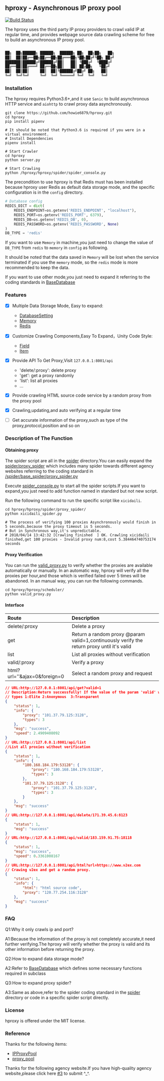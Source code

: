## hproxy - Asynchronous IP proxy pool

[![Build Status](https://travis-ci.org/howie6879/hproxy.svg?branch=master)](https://travis-ci.org/howie6879/hproxy)

The hproxy uses the third party IP proxy providers to crawl valid IP at regular time,
and provides webpage source data crawling scheme for free to build an asynchronous IP proxy pool.

``` txt

██╗  ██╗██████╗ ██████╗  ██████╗ ██╗  ██╗██╗   ██╗
██║  ██║██╔══██╗██╔══██╗██╔═══██╗╚██╗██╔╝╚██╗ ██╔╝
███████║██████╔╝██████╔╝██║   ██║ ╚███╔╝  ╚████╔╝
██╔══██║██╔═══╝ ██╔══██╗██║   ██║ ██╔██╗   ╚██╔╝
██║  ██║██║     ██║  ██║╚██████╔╝██╔╝ ██╗   ██║
╚═╝  ╚═╝╚═╝     ╚═╝  ╚═╝ ╚═════╝ ╚═╝  ╚═╝   ╚═╝
```

### Installation

The hproxy requires Python3.6+,and it use `Sanic` to build asynchronous HTTP service and `aiohttp` to crawl proxy data asynchronously.

``` shell
git clone https://github.com/howie6879/hproxy.git
cd hproxy
pip install pipenv

# It should be noted that Python3.6 is required if you were in a virtual environment.
# Install Dependencies
pipenv install

# Start Crawler
cd hproxy
python server.py

# Start Crawling
python /hproxy/hproxy/spider/spider_console.py

```

The precondition to use hproxy is that Redis must has been installed because hproxy user Redis as default data storage mode,
and the specific configuration is in the `config` directory.

``` python
# Database config
REDIS_DICT = dict(
    REDIS_ENDPOINT=os.getenv('REDIS_ENDPOINT', "localhost"),
    REDIS_PORT=os.getenv('REDIS_PORT', 6379),
    REDIS_DB=os.getenv('REDIS_DB', 0),
    REDIS_PASSWORD=os.getenv('REDIS_PASSWORD', None)
)
DB_TYPE = 'redis'
```

If you want to use `Memory` in machine,you just need to change the value of `DB_TYPE` from `redis`
to `memory` in `config` as following.

It should be noted that the data saved in `Memory` will be lost when the service terminated if you use the `memory` mode,
so the `redis` mode is more recommended to keep the data.

If you want to use other mode,you just need to expand it referring to the coding standards in [BaseDatabase](https://github.com/howie6879/hproxy/blob/master/hproxy/database/base_database.py)

### Features

- [x] Multiple Data Storage Mode, Easy to expand:
    - [DatabaseSetting](https://github.com/howie6879/hproxy/blob/master/hproxy/database/db_setting.py)
    - [Memory](https://github.com/howie6879/hproxy/blob/master/hproxy/database/backends/memory_database.py)
    - [Redis](https://github.com/howie6879/hproxy/blob/master/hproxy/database/backends/redis_database.py)


- [x] Customize Crawling Components,Easy To Expand，Unity Code Style:
    - [Field](https://github.com/howie6879/hproxy/blob/master/hproxy/spider/base/field.py)
    - [Item](https://github.com/howie6879/hproxy/blob/master/hproxy/spider/base/item.py)

- [x] Provide API To Get Proxy,Visit `127.0.0.1:8001/api`
    - 'delete/:proxy': delete proxy
    - 'get': get a proxy randomly
    - 'list': list all proxies
    - ...

- [x] Provide crawling HTML source code service by a random proxy  from the proxy pool
- [x] Crawling,updating,and auto verifying at a regular time
- [ ] Get accurate information of the proxy,such as type of the proxy,protocol,position and so on

### Description of The Function

#### Obtaining proxy

The spider script are all in the [spider](https://github.com/howie6879/hproxy/tree/master/hproxy/spider) directory.You can easily expand the [spider/proxy_spider](https://github.com/howie6879/hproxy/tree/master/hproxy/spider/proxy_spider) which includes many spider towards different agency websites referring to the coding standard in [/spider/base_spider/proxy_spider.py](https://github.com/howie6879/hproxy/blob/master/hproxy/spider/base_spider/proxy_spider.py)

Execute [spider_console.py](https://github.com/howie6879/hproxy/blob/master/hproxy/spider/spider_console.py) to start all the spider scripts.If you want to expand,you just need to add function named in standard but not new script. 

Run the following command to run the specific script like `xicidaili`.

``` shell
cd hproxy/hproxy/spider/proxy_spider/
python xicidaili_spider.py

# The process of verifying 100 proxies Asynchronously would finish in 5 seconds,because the proxy timeout is 5 seconds. 
# But in Synchronous way,it's unpredictable.
# 2018/04/14 13:42:32 [Crawling finished  ] OK. Crawling xicidaili finished,get 100 proxies - Invalid proxy num:8,cost 5.384464740753174 seconds
```

#### Proxy Verification

You can run the [valid_proxy.py](https://github.com/howie6879/hproxy/master/hproxy/scheduler/valid_proxy.py) to verify whether the proxies are available automatically or manually. 
In an automatic way, hproxy will verify all the proxies per hour,and those which is verified failed over 5 times will be abandoned.
In an manual way, you can run the following commands.


``` shell
cd hproxy/hproxy/scheduler/
python valid_proxy.py
```

#### Interface

| Route                                 | Description                                                         |
| :------------------------------------ | :----------------------------------------------------------- |
| delete/:proxy                         | Delete a proxy                                               |
| get                                   | Return a random proxy @param valid=1,continuously verify the return proxy until it's valid|
| list                                  | List all proxies without verification                               |
| valid/:proxy                          | Verify a proxy                                              |
| html?url=''&ajax=0&foreign=0          | Select a random proxy and request                                    |

``` json
// URL:http://127.0.0.1:8001/api/get?valid=1
// Description:Return successfully! If the value of the param 'valid' which is set to 1 as default is equal to 1,it will also return the value of param 'speed'.
// types 1:Elite 2:Anonymous  3:Transparent
{
    "status": 1,
    "info": {
        "proxy": "101.37.79.125:3128",
        "types": 3
    },
    "msg": "success",
    "speed": 2.4909408092
}
// URL:http://127.0.0.1:8001/api/list
//List all proxies without verification   
{
    "status": 1,
    "info": {
        "180.168.184.179:53128": {
            "proxy": "180.168.184.179:53128",
            "types": 3
        },
        "101.37.79.125:3128": {
            "proxy": "101.37.79.125:3128",
            "types": 3
        }
    },
    "msg": "success"
}
// URL:http://127.0.0.1:8001/api/delete/171.39.45.6:8123
{
    "status": 1,
    "msg": "success"
}
// URL:http://127.0.0.1:8001/api/valid/183.159.91.75:18118
{
    "status": 1,
    "msg": "success",
    "speed": 0.3361008167
}
// URL:http://127.0.0.1:8001/api/html?url=https://www.v2ex.com
// Crawing v2ex and get a random proxy.
{
    "status": 1,
    "info": {
        "html": "html source code",
        "proxy": "120.77.254.116:3128"
    },
    "msg": "success"
}
```

### FAQ

Q1:Why it only crawls ip and port?

A1:Because the information of the proxy is not completely accurate,it need further verifying.The hproxy will verify whether the proxy is valid and its other information before returning the proxy.

Q2:How to expand data storage mode?

A2:Refer to [BaseDatabase](https://github.com/howie6879/hproxy/blob/master/hproxy/database/base_database.py) which defines some necessary functions required in subclass

Q3:How to expand proxy spider?

A3:Same as above,refer to the spider coding standard in the [spider](https://github.com/howie6879/hproxy/tree/master/hproxy/spider) directory or code in a specific spider script directly. 

### License

hproxy is offered under the MIT license.

### Reference

Thanks for the following items:

- [IPProxyPool](https://github.com/qiyeboy/IPProxyPool)
- [proxy_pool](https://github.com/jhao104/proxy_pool)

Thanks for the following agency website.If you have high-quality agency website,please click here [#3](https://github.com/howie6879/hproxy/issues/3) to submit ^_^.
